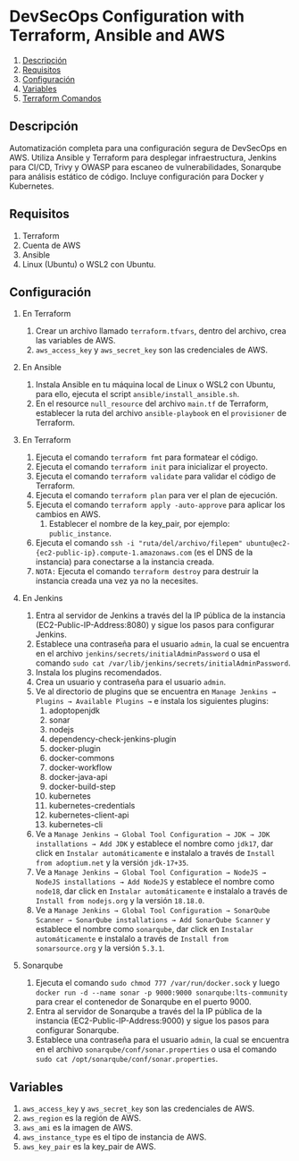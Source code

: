 # DevSecOps Configuration with Terraform, Ansible and AWS

   1. [Descripción](#descripción)
   2. [Requisitos](#requisitos)
   3. [Configuración](#configuración)
   4. [Variables](#variables)
   5. [Terraform Comandos](#terraform-comandos)

## Descripción

Automatización completa para una configuración segura de DevSecOps en AWS. Utiliza Ansible y Terraform para desplegar infraestructura, Jenkins para CI/CD, Trivy y OWASP para escaneo de vulnerabilidades, Sonarqube para análisis estático de código. Incluye configuración para Docker y Kubernetes.

## Requisitos

1. Terraform
2. Cuenta de AWS
3. Ansible
4. Linux (Ubuntu) o WSL2 con Ubuntu.

## Configuración

1. En Terraform
   1. Crear un archivo llamado `terraform.tfvars`, dentro del archivo, crea las variables de AWS.
   2. `aws_access_key` y `aws_secret_key` son las credenciales de AWS.

2. En Ansible
   1. Instala Ansible en tu máquina local de Linux o WSL2 con Ubuntu, para ello, ejecuta el script `ansible/install_ansible.sh`.
   2. En el resource `null_resource` del archivo `main.tf` de Terraform, establecer la ruta del archivo `ansible-playbook` en el `provisioner` de Terraform.

3. En Terraform
   1. Ejecuta el comando `terraform fmt` para formatear el código.
   2. Ejecuta el comando `terraform init` para inicializar el proyecto.
   3. Ejecuta el comando `terraform validate` para validar el código de Terraform.
   4. Ejecuta el comando `terraform plan` para ver el plan de ejecución.
   5. Ejecuta el comando `terraform apply -auto-approve` para aplicar los cambios en AWS.
      1. Establecer el nombre de la key_pair, por ejemplo: `public_instance`.
   6. Ejecuta el comando `ssh -i "ruta/del/archivo/filepem" ubuntu@ec2-{ec2-public-ip}.compute-1.amazonaws.com` (es el DNS de la instancia) para conectarse a la instancia creada.
   7. ``NOTA:`` Ejecuta el comando `terraform destroy` para destruir la instancia creada una vez ya no la necesites.

3. En Jenkins
   1. Entra al servidor de Jenkins a través del la IP pública de la instancia (EC2-Public-IP-Address:8080) y sigue los pasos para configurar Jenkins.
   2. Establece una contraseña para el usuario `admin`, la cual se encuentra en el archivo `jenkins/secrets/initialAdminPassword` o usa el comando `sudo cat /var/lib/jenkins/secrets/initialAdminPassword`.
   3. Instala los plugins recomendados.
   4. Crea un usuario y contraseña para el usuario `admin`.
   5. Ve al directorio de plugins que se encuentra en ``Manage Jenkins → Plugins → Available Plugins →`` e instala los siguientes plugins:
      1. adoptopenjdk
      2. sonar
      3. nodejs
      4. dependency-check-jenkins-plugin
      5. docker-plugin
      6. docker-commons
      7. docker-workflow
      8. docker-java-api
      9. docker-build-step
      10. kubernetes
      11. kubernetes-credentials
      12. kubernetes-client-api
      13. kubernetes-cli
   6. Ve a ``Manage Jenkins → Global Tool Configuration → JDK → JDK installations → Add JDK`` y establece el nombre como `jdk17`, dar click en `Instalar automáticamente` e instalalo a través de `Install from adoptium.net` y la versión `jdk-17+35`.
   7. Ve a ``Manage Jenkins → Global Tool Configuration → NodeJS → NodeJS installations → Add NodeJS`` y establece el nombre como `node18`, dar click en `Instalar automáticamente` e instalalo a través de `Install from nodejs.org` y la versión `18.18.0`.
   8. Ve a ``Manage Jenkins → Global Tool Configuration → SonarQube Scanner → SonarQube installations → Add SonarQube Scanner`` y establece el nombre como `sonarqube`, dar click en `Instalar automáticamente` e instalalo a través de `Install from sonarsource.org` y la versión `5.3.1`.

4. Sonarqube
   1. Ejecuta el comando `sudo chmod 777 /var/run/docker.sock` y luego `docker run -d --name sonar -p 9000:9000 sonarqube:lts-community` para crear el contenedor de Sonarqube en el puerto 9000.
   2. Entra al servidor de Sonarqube a través del la IP pública de la instancia (EC2-Public-IP-Address:9000) y sigue los pasos para configurar Sonarqube.
   3. Establece una contraseña para el usuario `admin`, la cual se encuentra en el archivo `sonarqube/conf/sonar.properties` o usa el comando `sudo cat /opt/sonarqube/conf/sonar.properties`.

## Variables

1. `aws_access_key` y `aws_secret_key` son las credenciales de AWS.
2. `aws_region` es la región de AWS.
3. `aws_ami` es la imagen de AWS.
4. `aws_instance_type` es el tipo de instancia de AWS.
5. `aws_key_pair` es la key_pair de AWS.